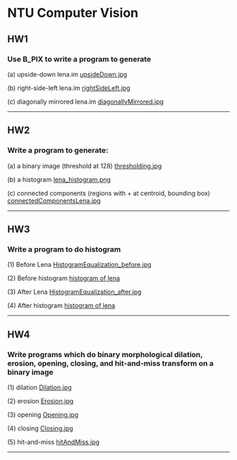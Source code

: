 
# NTU Computer Vision 

## HW1
### Use B_PIX to write a program to generate
(a)  upside-down lena.im [upsideDown.jpg](hw1/upsideDown.jpg)

(b)  right-side-left lena.im [rightSideLeft.jpg](hw1/rightSideLeft.jpg)

(c)  diagonally mirrored lena.im [diagonallyMirrored.jpg](hw1/diagonallyMirrored.jpg)

***

## HW2
### Write a program to generate:
(a)  a binary image (threshold at 128) [thresholding.jpg](hw2/thresholding.jpg)

(b)  a histogram [lena_histogram.png](hw2/lena_histogram.png) 

(c)  connected components (regions with + at centroid, bounding box) [connectedComponentsLena.jpg](hw2/connectedComponentsLena.jpg) 

*** 

## HW3 
### Write a program to do histogram 
(1)  Before Lena [HistogramEqualization_before.jpg](hw3/HistogramEqualization_before.jpg)

(2)  Before histogram [histogram of lena](hw3/301.png)

(3)  After Lena [HistogramEqualization_after.jpg](hw3/HistogramEqualization_after.jpg)

(4)  After histogram [histogram of lena](hw3/302.png)

***

## HW4
### Write programs which do binary morphological dilation, erosion, opening, closing, and hit-and-miss transform on a binary image
(1)  dilation [Dilation.jpg](hw4/Dilation.jpg)

(2)  erosion [Erosion.jpg](hw4/Erosion.jpg)

(3)  opening [Opening.jpg](hw4/Opening.jpg)

(4)  closing [Closing.jpg](hw4/Closing.jpg)

(5)  hit-and-miss [hitAndMiss.jpg](hw4/hitAndMiss.jpg)

***
